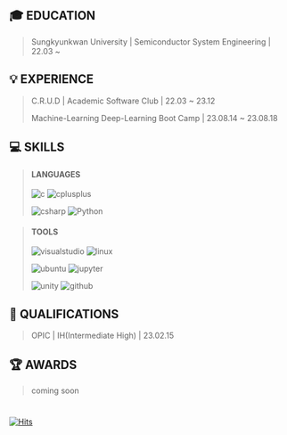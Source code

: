 ## 🎓 EDUCATION
> Sungkyunkwan University | Semiconductor System Engineering | 22.03 ~

## 💡 EXPERIENCE
> C.R.U.D | Academic Software Club | 22.03 ~ 23.12
> 
> Machine-Learning Deep-Learning Boot Camp | 23.08.14 ~ 23.08.18

## 💻 SKILLS
> #### LANGUAGES
>
> <img alt="c" src ="https://img.shields.io/badge/c-A8B9CC.svg?&style=for-the-badge&logo=c&logoColor=white"/> <img alt="cplusplus" src ="https://img.shields.io/badge/cplusplus-00599C.svg?&style=for-the-badge&logo=cplusplus&logoColor=white"/>
>
> <img alt="csharp" src ="https://img.shields.io/badge/csharp-512BD4.svg?&style=for-the-badge&logo=csharp&logoColor=white"/> <img alt="Python" src ="https://img.shields.io/badge/Python-3776AB.svg?&style=for-the-badge&logo=Python&logoColor=white"/>

> #### TOOLS
>
> <img alt="visualstudio" src ="https://img.shields.io/badge/visualstudio-5C2D91.svg?&style=for-the-badge&logo=visualstudio&logoColor=white"/> <img alt="linux" src ="https://img.shields.io/badge/linux-FCC624.svg?&style=for-the-badge&logo=linux&logoColor=white"/>
>
> <img alt="ubuntu" src ="https://img.shields.io/badge/ubuntu-E95420.svg?&style=for-the-badge&logo=ubuntu&logoColor=white"/> <img alt="jupyter" src ="https://img.shields.io/badge/jupyter-F37626.svg?&style=for-the-badge&logo=jupyter&logoColor=white"/>
>
> <img alt="unity" src ="https://img.shields.io/badge/unity-000000.svg?&style=for-the-badge&logo=unity&logoColor=white"/> <img alt="github" src ="https://img.shields.io/badge/github-181717.svg?&style=for-the-badge&logo=github&logoColor=white"/>

## 🪪 QUALIFICATIONS
> OPIC | IH(Intermediate High) | 23.02.15

## 🏆 AWARDS
> coming soon

# 
[![Hits](https://hits.seeyoufarm.com/api/count/incr/badge.svg?url=https%3A%2F%2Fgithub.com%2FKSH-03&count_bg=%237B77CD&title_bg=%23555555&icon=opsgenie.svg&icon_color=%23E7E7E7&title=Visits&edge_flat=false)](https://hits.seeyoufarm.com)

<!---
- How to write in Markdown form?
https://gist.github.com/ihoneymon/652be052a0727ad59601

- How to make a badge?
<img alt="Python" src ="https://img.shields.io/badge/기술명-원하는색상코드.svg?&style=for-the-badge&logo=로고명&logoColor=로고색상"/>

- How to get badge info?
https://simpleicons.org
--->
<!---
KSH-03/KSH-03 is a ✨ special ✨ repository because its `README.md` (this file) appears on your GitHub profile.
You can click the Preview link to take a look at your changes.
--->
